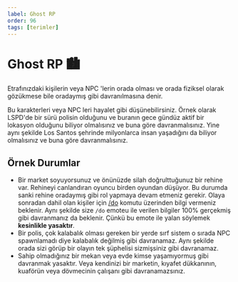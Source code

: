 ```yaml
---
label: Ghost RP
order: 96
tags: [terimler]
---
```


# Ghost RP :cityscape:

Etrafınızdaki kişilerin veya NPC 'lerin orada olması ve orada fiziksel olarak gözükmese bile oradaymış gibi davranılmasına denir.

Bu karakterleri veya NPC leri hayalet gibi düşünebilirsiniz. Örnek olarak LSPD'de bir sürü polisin olduğunu ve buranın gece gündüz aktif bir lokasyon olduğunu biliyor olmalısınız ve buna göre davranmalısınız. Yine aynı şekilde Los Santos şehrinde milyonlarca insan yaşadığını da biliyor olmalısınız ve buna göre davranmalısınız.

## Örnek Durumlar

- Bir market soyuyorsunuz ve önünüzde silah doğrulttuğunuz bir rehine var. Rehineyi canlandıran oyuncu birden oyundan düşüyor. Bu durumda sanki rehine oradaymış gibi rol yapmaya devam etmeniz gerekir. Olaya sonradan dahil olan kişiler için [/do](/commands/general/do.md) komutu üzerinden bilgi vermeniz beklenir. Aynı şekilde size `/do` emoteu ile verilen bilgiler 100% gerçekmiş gibi davranmanız da beklenir. Çünkü bu emote ile yalan söylemek **kesinlikle yasaktır**.
- Bir polis, çok kalabalık olması gereken bir yerde sırf sistem o sırada NPC spawnlamadı diye kalabalık değilmiş gibi davranamaz. Aynı şekilde orada sizi görüp bir olayın tek şüphelisi sizmişsiniz gibi davranamaz.
- Sahip olmadığınız bir mekan veya evde kimse yaşamıyormuş gibi davranmak yasaktır. Veya kendinizi bir marketin, kıyafet dükkanının, kuaförün veya dövmecinin çalışanı gibi davranamazsınız.
